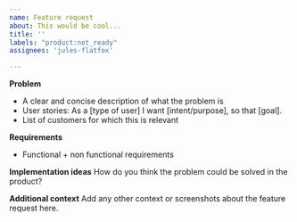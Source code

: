```yaml
---
name: Feature request
about: This would be cool...
title: ''
labels: "product:not_ready"
assignees: 'jules-flatfox'

---
```


**Problem**

- A clear and concise description of what the problem is
- User stories: As a [type of user] I want [intent/purpose], so that [goal].
- List of customers for which this is relevant

**Requirements**

- Functional + non functional requirements


**Implementation ideas**
How do you think the problem could be solved in the product?

**Additional context**
Add any other context or screenshots about the feature request here.
